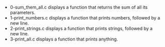 - 0-sum_them_all.c displays a function that returns the sum of all its parameters.
- 1-print_numbers.c displays a function that prints numbers, followed by a new line.
- 2-print_strings.c displays a function that prints strings, followed by a new line.
- 3-print_all.c displays a function that prints anything.
